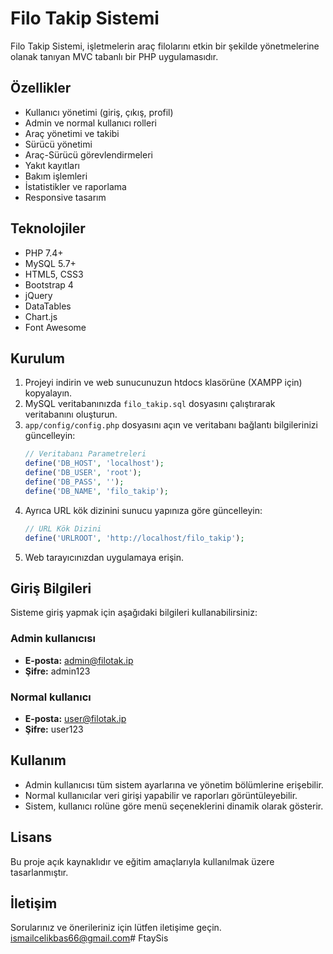 # Filo Takip Sistemi

Filo Takip Sistemi, işletmelerin araç filolarını etkin bir şekilde yönetmelerine olanak tanıyan MVC tabanlı bir PHP uygulamasıdır.

## Özellikler

- Kullanıcı yönetimi (giriş, çıkış, profil)
- Admin ve normal kullanıcı rolleri
- Araç yönetimi ve takibi
- Sürücü yönetimi
- Araç-Sürücü görevlendirmeleri
- Yakıt kayıtları
- Bakım işlemleri
- İstatistikler ve raporlama
- Responsive tasarım

## Teknolojiler

- PHP 7.4+
- MySQL 5.7+
- HTML5, CSS3
- Bootstrap 4
- jQuery
- DataTables
- Chart.js
- Font Awesome

## Kurulum

1. Projeyi indirin ve web sunucunuzun htdocs klasörüne (XAMPP için) kopyalayın.
2. MySQL veritabanınızda `filo_takip.sql` dosyasını çalıştırarak veritabanını oluşturun.
3. `app/config/config.php` dosyasını açın ve veritabanı bağlantı bilgilerinizi güncelleyin:
   ```php
   // Veritabanı Parametreleri
   define('DB_HOST', 'localhost');
   define('DB_USER', 'root');
   define('DB_PASS', '');
   define('DB_NAME', 'filo_takip');
   ```
4. Ayrıca URL kök dizinini sunucu yapınıza göre güncelleyin:
   ```php
   // URL Kök Dizini
   define('URLROOT', 'http://localhost/filo_takip');
   ```
5. Web tarayıcınızdan uygulamaya erişin.

## Giriş Bilgileri

Sisteme giriş yapmak için aşağıdaki bilgileri kullanabilirsiniz:

### Admin kullanıcısı
- **E-posta:** admin@filotak.ip
- **Şifre:** admin123

### Normal kullanıcı
- **E-posta:** user@filotak.ip
- **Şifre:** user123

## Kullanım

- Admin kullanıcısı tüm sistem ayarlarına ve yönetim bölümlerine erişebilir.
- Normal kullanıcılar veri girişi yapabilir ve raporları görüntüleyebilir.
- Sistem, kullanıcı rolüne göre menü seçeneklerini dinamik olarak gösterir.

## Lisans

Bu proje açık kaynaklıdır ve eğitim amaçlarıyla kullanılmak üzere tasarlanmıştır.

## İletişim

Sorularınız ve önerileriniz için lütfen iletişime geçin. ismailcelikbas66@gmail.com#   F t a y S i s  
 